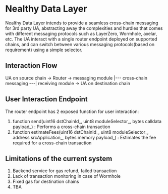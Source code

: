 # Nealthy Data Layer
Nealthy Data Layer intends to provide a seamless cross-chain messaging for 3rd party UA, abstracting away
the complexities and hurdles that comes with different messaging protocols such as LayerZero, Wormhole, axelar, etc.
The UA interact with a single router endpoint deployed on supported chains, and can switch between various messaging protocols(based on requirement) using a simple selector.

## Interaction Flow
UA on source chain -> Router -> messaging module |--- cross-chain messaging ---| receiving module -> UA on destination chain

## User Interaction Endpoint
The router endpoint has 2 exposed function for user interaction:
1. function send(uint16 dstChainId_, uint8 moduleSelector_, bytes calldata payload_) : Performs a cross-chain transaction
2. function estimateFees(uint16 dstChainId_, uint8 moduleSelector_, address srcApplication_, bytes memory payload_) : Estimates the fee required for a cross-chain transaction

## Limitations of the current system
1. Backend service for gas refund, failed transaction
2. Lack of transaction monitoring in case of Wormhole
3. Fixed gas for destination chains
4. TBA
